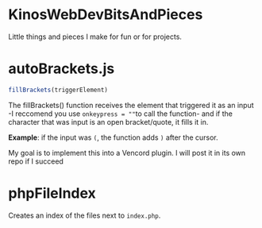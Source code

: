 # KinosWebDevBitsAndPieces
 Little things and pieces I make for fun or for projects. 

 # autoBrackets.js
 ```js
 fillBrackets(triggerElement)
 ```
 The fillBrackets() function receives the element that triggered it as an input -I reccomend you use ```onkeypress = ""```to call the function- and if the character that was input is an open bracket/quote, it fills it in.

 **Example**: if the input was ```(```, the function adds ```)``` after the cursor.

 My goal is to implement this into a Vencord plugin. I will post it in its own repo if I succeed
 # phpFileIndex
 Creates an index of the files next to `index.php`.